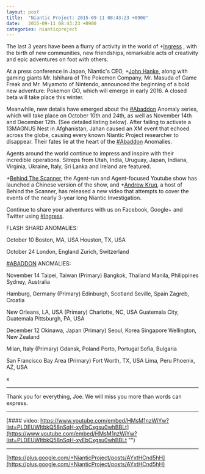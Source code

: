 ```yaml
---
layout: post
title:  "Niantic Project: 2015-09-11 08:43:23 +0900"
date:   2015-09-11 08:43:23 +0900
categories: nianticproject
---
```

The last 3 years have been a flurry of activity in the world of +[Ingress](https://plus.google.com/103320655754019011706 "") , with the birth of new communities, new friendships, remarkable acts of creativity and epic adventures on foot with others.

At a press conference in Japan, Niantic's CEO, +[John Hanke](https://plus.google.com/106327138010385230607 ""), along with gaming giants Mr. Ishihara of The Pokemon Company, Mr. Masuda of Game Freak and Mr. Miyamoto of Nintendo, announced the beginning of a bold new adventure: Pokemon GO, which will emerge in early 2016. A closed beta will take place this winter.

Meanwhile, new details have emerged about the [#Abaddon](https://plus.google.com/s/%23Abaddon "") Anomaly series, which will take place on October 10th and 24th, as well as November 14th and December 12th. (See detailed listing below). After failing to activate a 13MAGNUS Nest in Afghanistan, Jahan caused an XM event that echoed across the globe, causing every known Niantic Project researcher to disappear. Their fates lie at the heart of the [#Abaddon](https://plus.google.com/s/%23Abaddon "") Anomalies.

Agents around the world continue to impress and inspire with their incredible operations. Sitreps from Utah, India, Uruguay, Japan, Indiana, Virginia, Ukraine, Italy, Sri Lanka and Ireland are featured.

+[Behind The Scanner](https://plus.google.com/113020726391023655192 ""), the Agent-run and Agent-focused Youtube show has launched a Chinese version of the show, and +[Andrew Krug](https://plus.google.com/104577088576326284308 ""), a host of Behind the Scanner, has released a new video that attempts to cover the events of the nearly 3-year long Niantic Investigation.

Continue to share your adventures with us on Facebook, Google+ and Twitter using [#Ingress](https://plus.google.com/s/%23Ingress "").

FLASH SHARD ANOMALIES:

October 10
Boston, MA, USA
Houston, TX, USA

October 24
London, England
Zurich, Switzerland

[#ABADDON](https://plus.google.com/s/%23ABADDON "") ANOMALIES:

November 14
Taipei, Taiwan (Primary)
Bangkok, Thailand
Manila, Philippines
Sydney, Australia

Hamburg, Germany (Primary)
Edinburgh, Scotland
Seville, Spain
Zagreb, Croatia

New Orleans, LA, USA (Primary)
Charlotte, NC, USA
Guatemala City, Guatemala
Pittsburgh, PA, USA

December 12
Okinawa, Japan (Primary)
Seoul, Korea
Singapore
Wellington, New Zealand

Milan, Italy (Primary)
Gdansk, Poland
Porto, Portugal
Sofia, Bulgaria

San Francisco Bay Area (Primary)
Fort Worth, TX, USA
Lima, Peru
Phoenix, AZ, USA

x

---------

Thank you for everything, Joe. We will miss you more than words can express.

---------
[#### video: https://www.youtube.com/embed/HMsM1nzWiYw?list=PLDEUWItbkQ58nSqH-xyEbCxgsu0whBBLt](https://www.youtube.com/embed/HMsM1nzWiYw?list=PLDEUWItbkQ58nSqH-xyEbCxgsu0whBBLt "")
- - -
[https://plus.google.com/+NianticProject/posts/AYxtHCnd5hH](https://plus.google.com/+NianticProject/posts/AYxtHCnd5hH)
